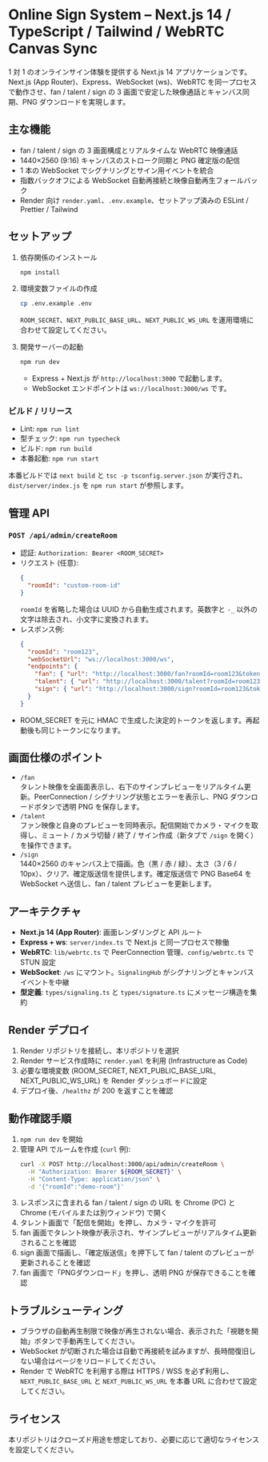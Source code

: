 # Online Sign System – Next.js 14 / TypeScript / Tailwind / WebRTC Canvas Sync

1 対 1 のオンラインサイン体験を提供する Next.js 14 アプリケーションです。Next.js (App Router)、Express、WebSocket (ws)、WebRTC を同一プロセスで動作させ、fan / talent / sign の 3 画面で安定した映像通話とキャンバス同期、PNG ダウンロードを実現します。

## 主な機能
- fan / talent / sign の 3 画面構成とリアルタイムな WebRTC 映像通話
- 1440×2560 (9:16) キャンバスのストローク同期と PNG 確定版の配信
- 1 本の WebSocket でシグナリングとサイン用イベントを統合
- 指数バックオフによる WebSocket 自動再接続と映像自動再生フォールバック
- Render 向け `render.yaml`、`.env.example`、セットアップ済みの ESLint / Prettier / Tailwind

## セットアップ
1. 依存関係のインストール
   ```bash
   npm install
   ```
2. 環境変数ファイルの作成
   ```bash
   cp .env.example .env
   ```
   `ROOM_SECRET`、`NEXT_PUBLIC_BASE_URL`、`NEXT_PUBLIC_WS_URL` を運用環境に合わせて設定してください。

3. 開発サーバーの起動
   ```bash
   npm run dev
   ```
   - Express + Next.js が `http://localhost:3000` で起動します。
   - WebSocket エンドポイントは `ws://localhost:3000/ws` です。

### ビルド / リリース
- Lint: `npm run lint`
- 型チェック: `npm run typecheck`
- ビルド: `npm run build`
- 本番起動: `npm run start`

本番ビルドでは `next build` と `tsc -p tsconfig.server.json` が実行され、`dist/server/index.js` を `npm run start` が参照します。

## 管理 API
### `POST /api/admin/createRoom`
- 認証: `Authorization: Bearer <ROOM_SECRET>`
- リクエスト (任意):
  ```json
  {
    "roomId": "custom-room-id"
  }
  ```
  `roomId` を省略した場合は UUID から自動生成されます。英数字と `-_` 以外の文字は除去され、小文字に変換されます。
- レスポンス例:
  ```json
  {
    "roomId": "room123",
    "webSocketUrl": "ws://localhost:3000/ws",
    "endpoints": {
      "fan": { "url": "http://localhost:3000/fan?roomId=room123&token=...", "token": "..." },
      "talent": { "url": "http://localhost:3000/talent?roomId=room123&token=...", "token": "..." },
      "sign": { "url": "http://localhost:3000/sign?roomId=room123&token=...", "token": "..." }
    }
  }
  ```
- ROOM_SECRET を元に HMAC で生成した決定的トークンを返します。再起動後も同じトークンになります。

## 画面仕様のポイント
- `/fan`  
  タレント映像を全画面表示し、右下のサインプレビューをリアルタイム更新。PeerConnection / シグナリング状態とエラーを表示し、PNG ダウンロードボタンで透明 PNG を保存します。
- `/talent`  
  ファン映像と自身のプレビューを同時表示。配信開始でカメラ・マイクを取得し、ミュート / カメラ切替 / 終了 / サイン作成（新タブで `/sign` を開く）を操作できます。
- `/sign`  
  1440×2560 のキャンバス上で描画。色（黒 / 赤 / 緑）、太さ（3 / 6 / 10px）、クリア、確定版送信を提供します。確定版送信で PNG Base64 を WebSocket へ送信し、fan / talent プレビューを更新します。

## アーキテクチャ
- **Next.js 14 (App Router)**: 画面レンダリングと API ルート
- **Express + ws**: `server/index.ts` で Next.js と同一プロセスで稼働
- **WebRTC**: `lib/webrtc.ts` で PeerConnection 管理、`config/webrtc.ts` で STUN 設定
- **WebSocket**: `/ws` にマウント。`SignalingHub` がシグナリングとキャンバスイベントを中継
- **型定義**: `types/signaling.ts` と `types/signature.ts` にメッセージ構造を集約

## Render デプロイ
1. Render リポジトリを接続し、本リポジトリを選択
2. Render サービス作成時に `render.yaml` を利用 (Infrastructure as Code)
3. 必要な環境変数 (ROOM_SECRET, NEXT_PUBLIC_BASE_URL, NEXT_PUBLIC_WS_URL) を Render ダッシュボードに設定
4. デプロイ後、`/healthz` が 200 を返すことを確認

## 動作確認手順
1. `npm run dev` を開始
2. 管理 API でルームを作成 (`curl` 例):
   ```bash
   curl -X POST http://localhost:3000/api/admin/createRoom \
     -H "Authorization: Bearer ${ROOM_SECRET}" \
     -H "Content-Type: application/json" \
     -d '{"roomId":"demo-room"}'
   ```
3. レスポンスに含まれる fan / talent / sign の URL を Chrome (PC) と Chrome (モバイルまたは別ウィンドウ) で開く
4. タレント画面で「配信を開始」を押し、カメラ・マイクを許可
5. fan 画面でタレント映像が表示され、サインプレビューがリアルタイム更新されることを確認
6. sign 画面で描画し、「確定版送信」を押下して fan / talent のプレビューが更新されることを確認
7. fan 画面で「PNGダウンロード」を押し、透明 PNG が保存できることを確認

## トラブルシューティング
- ブラウザの自動再生制限で映像が再生されない場合、表示された「視聴を開始」ボタンで手動再生してください。
- WebSocket が切断された場合は自動で再接続を試みますが、長時間復旧しない場合はページをリロードしてください。
- Render で WebRTC を利用する際は HTTPS / WSS を必ず利用し、`NEXT_PUBLIC_BASE_URL` と `NEXT_PUBLIC_WS_URL` を本番 URL に合わせて設定してください。

## ライセンス
本リポジトリはクローズド用途を想定しており、必要に応じて適切なライセンスを設定してください。
